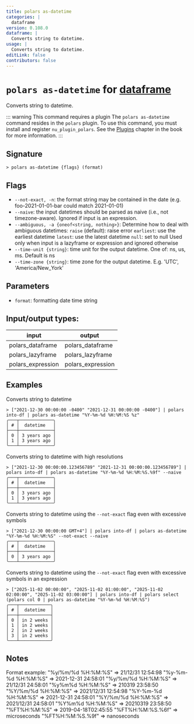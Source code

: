 ```yaml
---
title: polars as-datetime
categories: |
  dataframe
version: 0.108.0
dataframe: |
  Converts string to datetime.
usage: |
  Converts string to datetime.
editLink: false
contributors: false
---
```

<!-- This file is automatically generated. Please edit the command in https://github.com/nushell/nushell instead. -->

# `polars as-datetime` for [dataframe](/commands/categories/dataframe.md)

<div class='command-title'>Converts string to datetime.</div>

::: warning This command requires a plugin
The `polars as-datetime` command resides in the `polars` plugin.
To use this command, you must install and register `nu_plugin_polars`.
See the [Plugins](/book/plugins.html) chapter in the book for more information.
:::


## Signature

```> polars as-datetime {flags} (format)```

## Flags

 -  `--not-exact, -n`: the format string may be contained in the date (e.g. foo-2021-01-01-bar could match 2021-01-01)
 -  `--naive`: the input datetimes should be parsed as naive (i.e., not timezone-aware). Ignored if input is an expression.
 -  `--ambiguous, -a {oneof<string, nothing>}`: Determine how to deal with ambiguous datetimes:
                    `raise` (default): raise error
                    `earliest`: use the earliest datetime
                    `latest`: use the latest datetime
                    `null`: set to null
                    Used only when input is a lazyframe or expression and ignored otherwise
 -  `--time-unit {string}`: time unit for the output datetime. One of: ns, us, ms. Default is ns
 -  `--time-zone {string}`: time zone for the output datetime. E.g. 'UTC', 'America/New_York'

## Parameters

 -  `format`: formatting date time string


## Input/output types:

| input             | output            |
| ----------------- | ----------------- |
| polars_dataframe  | polars_dataframe  |
| polars_lazyframe  | polars_lazyframe  |
| polars_expression | polars_expression |
## Examples

Converts string to datetime
```nu
> ["2021-12-30 00:00:00 -0400" "2021-12-31 00:00:00 -0400"] | polars into-df | polars as-datetime "%Y-%m-%d %H:%M:%S %z"
╭───┬─────────────╮
│ # │  datetime   │
├───┼─────────────┤
│ 0 │ 3 years ago │
│ 1 │ 3 years ago │
╰───┴─────────────╯

```

Converts string to datetime with high resolutions
```nu
> ["2021-12-30 00:00:00.123456789" "2021-12-31 00:00:00.123456789"] | polars into-df | polars as-datetime "%Y-%m-%d %H:%M:%S.%9f" --naive
╭───┬─────────────╮
│ # │  datetime   │
├───┼─────────────┤
│ 0 │ 3 years ago │
│ 1 │ 3 years ago │
╰───┴─────────────╯

```

Converts string to datetime using the `--not-exact` flag even with excessive symbols
```nu
> ["2021-12-30 00:00:00 GMT+4"] | polars into-df | polars as-datetime "%Y-%m-%d %H:%M:%S" --not-exact --naive
╭───┬─────────────╮
│ # │  datetime   │
├───┼─────────────┤
│ 0 │ 3 years ago │
╰───┴─────────────╯

```

Converts string to datetime using the `--not-exact` flag even with excessive symbols in an expression
```nu
> ["2025-11-02 00:00:00", "2025-11-02 01:00:00", "2025-11-02 02:00:00", "2025-11-02 03:00:00"] | polars into-df | polars select (polars col 0 | polars as-datetime "%Y-%m-%d %H:%M:%S")
╭───┬────────────╮
│ # │  datetime  │
├───┼────────────┤
│ 0 │ in 2 weeks │
│ 1 │ in 2 weeks │
│ 2 │ in 2 weeks │
│ 3 │ in 2 weeks │
╰───┴────────────╯

```

## Notes
Format example:
        "%y/%m/%d %H:%M:%S"  => 21/12/31 12:54:98
        "%y-%m-%d %H:%M:%S"  => 2021-12-31 24:58:01
        "%y/%m/%d %H:%M:%S"  => 21/12/31 24:58:01
        "%y%m%d %H:%M:%S"    => 210319 23:58:50
        "%Y/%m/%d %H:%M:%S"  => 2021/12/31 12:54:98
        "%Y-%m-%d %H:%M:%S"  => 2021-12-31 24:58:01
        "%Y/%m/%d %H:%M:%S"  => 2021/12/31 24:58:01
        "%Y%m%d %H:%M:%S"    => 20210319 23:58:50
        "%FT%H:%M:%S"        => 2019-04-18T02:45:55
        "%FT%H:%M:%S.%6f"    => microseconds
        "%FT%H:%M:%S.%9f"    => nanoseconds